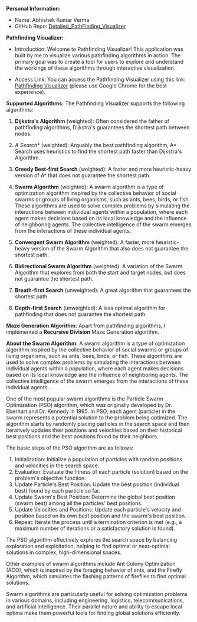 **Personal Information:**
- Name: Abhishek Kumar Verma
- GitHub Repo: [Detailed_PathFinding_Visualizer](https://github.com/AbhishekCS3459/Detailed_PathFinding_Visualizer)

**Pathfinding Visualizer:**
- Introduction: Welcome to Pathfinding Visualizer! This application was built by me to visualize various pathfinding algorithms in action. The primary goal was to create a tool for users to explore and understand the workings of these algorithms through interactive visualization.

- Access Link: You can access the Pathfinding Visualizer using this link: [Pathfinding Visualizer](https://visualizeyourpath.netlify.app/) (please use Google Chrome for the best experience).

**Supported Algorithms:**
The Pathfinding Visualizer supports the following algorithms:

1. **Dijkstra's Algorithm** (weighted): Often considered the father of pathfinding algorithms, Dijkstra's guarantees the shortest path between nodes.

2. **A* Search** (weighted): Arguably the best pathfinding algorithm, A* Search uses heuristics to find the shortest path faster than Dijkstra's Algorithm.

3. **Greedy Best-first Search** (weighted): A faster and more heuristic-heavy version of A* that does not guarantee the shortest path.

4. **Swarm Algorithm** (weighted): A swarm algorithm is a type of optimization algorithm inspired by the collective behavior of social swarms or groups of living organisms, such as ants, bees, birds, or fish. These algorithms are used to solve complex problems by simulating the interactions between individual agents within a population, where each agent makes decisions based on its local knowledge and the influence of neighboring agents. The collective intelligence of the swarm emerges from the interactions of these individual agents.

5. **Convergent Swarm Algorithm** (weighted): A faster, more heuristic-heavy version of the Swarm Algorithm that also does not guarantee the shortest path.

6. **Bidirectional Swarm Algorithm** (weighted): A variation of the Swarm Algorithm that explores from both the start and target nodes, but does not guarantee the shortest path.

7. **Breath-first Search** (unweighted): A great algorithm that guarantees the shortest path.

8. **Depth-first Search** (unweighted): A less optimal algorithm for pathfinding that does not guarantee the shortest path.

**Maze Generation Algorithm:**
Apart from pathfinding algorithms, I implemented a **Recursive Division** Maze Generation algorithm.

**About the Swarm Algorithm:**
A swarm algorithm is a type of optimization algorithm inspired by the collective behavior of social swarms or groups of living organisms, such as ants, bees, birds, or fish. These algorithms are used to solve complex problems by simulating the interactions between individual agents within a population, where each agent makes decisions based on its local knowledge and the influence of neighboring agents. The collective intelligence of the swarm emerges from the interactions of these individual agents.

One of the most popular swarm algorithms is the Particle Swarm Optimization (PSO) algorithm, which was originally developed by Dr. Eberhart and Dr. Kennedy in 1995. In PSO, each agent (particle) in the swarm represents a potential solution to the problem being optimized. The algorithm starts by randomly placing particles in the search space and then iteratively updates their positions and velocities based on their historical best positions and the best positions found by their neighbors.

The basic steps of the PSO algorithm are as follows:

1. Initialization: Initialize a population of particles with random positions and velocities in the search space.
2. Evaluation: Evaluate the fitness of each particle (solution) based on the problem's objective function.
3. Update Particle's Best Position: Update the best position (individual best) found by each particle so far.
4. Update Swarm's Best Position: Determine the global best position (swarm best) among all the particles' best positions.
5. Update Velocities and Positions: Update each particle's velocity and position based on its own best position and the swarm's best position.
6. Repeat: Iterate the process until a termination criterion is met (e.g., a maximum number of iterations or a satisfactory solution is found).

The PSO algorithm effectively explores the search space by balancing exploration and exploitation, helping to find optimal or near-optimal solutions in complex, high-dimensional spaces.

Other examples of swarm algorithms include Ant Colony Optimization (ACO), which is inspired by the foraging behavior of ants, and the Firefly Algorithm, which simulates the flashing patterns of fireflies to find optimal solutions.

Swarm algorithms are particularly useful for solving optimization problems in various domains, including engineering, logistics, telecommunications, and artificial intelligence. Their parallel nature and ability to escape local optima make them powerful tools for finding global solutions efficiently.
